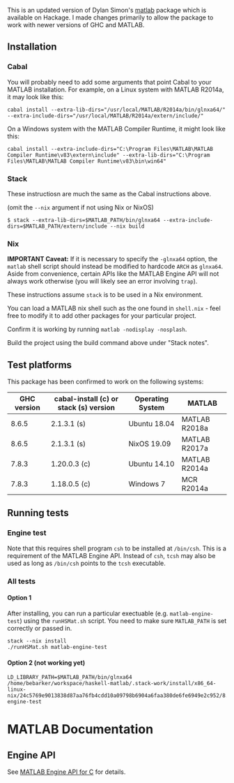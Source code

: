 This is an updated version of Dylan Simon's
[matlab](https://hackage.haskell.org/package/matlab) package which is
available on Hackage. I made changes primarily to allow the package to work
with newer versions of GHC and MATLAB.

## Installation

### Cabal
You will probably need to add some arguments that point Cabal to your MATLAB
installation. For example, on a Linux system with MATLAB R2014a,
it may look like this:
```
cabal install --extra-lib-dirs="/usr/local/MATLAB/R2014a/bin/glnxa64/" --extra-include-dirs="/usr/local/MATLAB/R2014a/extern/include/"
```

On a Windows system with the MATLAB Compiler Runtime, it might look like this:
```
cabal install --extra-include-dirs="C:\Program Files\MATLAB\MATLAB Compiler Runtime\v83\extern\include" --extra-lib-dirs="C:\Program Files\MATLAB\MATLAB Compiler Runtime\v83\bin\win64"
```

### Stack

These instructiosn are much the same as the Cabal instructions above.

(omit the `--nix` argument if not using Nix or NixOS)

```
$ stack --extra-lib-dirs=$MATLAB_PATH/bin/glnxa64 --extra-include-dirs=$MATLAB_PATH/extern/include --nix build
```

### Nix

**IMPORTANT Caveat:** If it is necessary to specify the `-glnxa64` option,
the `matlab` shell script should instead be modified to hardcode `ARCH` as
`glnxa64`. Aside from convenience, certain APIs like the MATLAB Engine API
will not always work otherwise (you will likely see an error involving `trap`).

These instructions assume `stack` is to be used in a Nix environment.

You can load a MATLAB nix shell such as the one found in `shell.nix` - feel free
to modify it to add other packages for your particular project.

Confirm it is working by running `matlab -nodisplay -nosplash`.

Build the project using the build command above under "Stack notes".

## Test platforms

This package has been confirmed to work on the following systems:

GHC version | cabal-install (c) or stack (s) version | Operating System | MATLAB
------------|----------------------------------------|------------------|--------------
8.6.5       | 2.1.3.1 (s)                            | Ubuntu 18.04     | MATLAB R2018a
8.6.5       | 2.1.3.1 (s)                            | NixOS 19.09      | MATLAB R2017a
7.8.3       | 1.20.0.3 (c)                           | Ubuntu 14.10     | MATLAB R2014a
7.8.3       | 1.18.0.5 (c)                           | Windows 7        | MCR R2014a

## Running tests

### Engine test

Note that this requires shell program `csh` to be installed at `/bin/csh`.
This is a requirement of the MATLAB Engine API. Instead of `csh`, `tcsh`
may also be used as long as `/bin/csh` points to the `tcsh` executable.


### All tests

#### Option 1

After installing, you can run a particular exectuable (e.g. `matlab-engine-test`) using the `runHSMat.sh`
script. You need to make sure `MATLAB_PATH` is set correctly or passed in.

```
stack --nix install
./runHSMat.sh matlab-engine-test

```


#### Option 2  (not working yet)


```
LD_LIBRARY_PATH=$MATLAB_PATH/bin/glnxa64 /home/bebarker/workspace/haskell-matlab/.stack-work/install/x86_64-linux-nix/24c5769e9013838d87aa76fb4cdd10a09798b6904a6faa380de6fe6949e2c952/8.6.5/bin/matlab-engine-test
```


# MATLAB Documentation

## Engine API

See [MATLAB Engine API for C](https://www.mathworks.com/help/matlab/calling-matlab-engine-from-c-programs-1.html)
for details.
